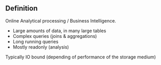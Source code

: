 ## Definition
Online Analytical processing / Business Intelligence.
- Large amounts of data, in many large tables
- Complex queries (joins & aggregations)
- Long running queries
- Mostly readonly (analysis)

Typically IO bound (depending of performance of the storage medium)